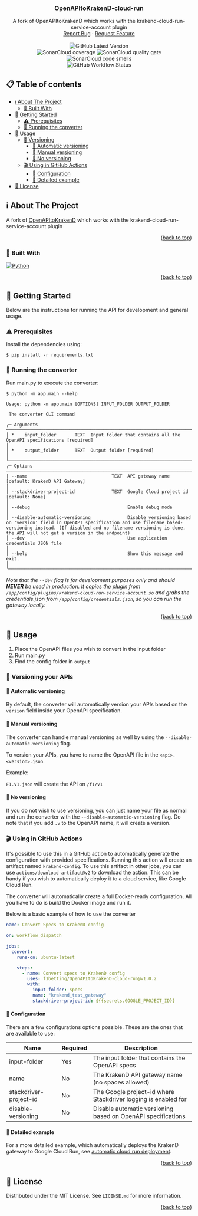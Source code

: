 <a name="readme-top"></a>

<div>
<h3 align="center">OpenAPItoKrakenD-cloud-run</h3>

  <p align="center">
    A fork of OpenAPItoKrakenD which works with the krakend-cloud-run-service-account plugin
    <br />
    <a href="https://github.com/niek-o/OpenAPItoKrakenD-cloud-run/issues">Report Bug</a>
    ·
    <a href="https://github.com/OpenAPItoKrakenD-cloud-run/issues">Request Feature</a>
    <br />
    <br />
    <img alt="GitHub Latest Version" src="https://img.shields.io/github/v/release/f1betting/OpenAPItoKrakenD-cloud-run?label=Latest%20release&style=flat">
    <br />
    <img alt="SonarCloud coverage" src="https://sonarcloud.io/api/project_badges/measure?project=f1betting_OpenAPItoKrakenD-cloud-run&metric=coverage">
    <img alt="SonarCloud quality gate" src="https://sonarcloud.io/api/project_badges/measure?project=f1betting_OpenAPItoKrakenD-cloud-run&metric=alert_status">
    <img alt="SonarCloud code smells" src="https://sonarcloud.io/api/project_badges/measure?project=f1betting_OpenAPItoKrakenD-cloud-run&metric=code_smells">
    <br />
    <img alt="GitHub Workflow Status" src="https://img.shields.io/github/actions/workflow/status/f1betting/OpenAPItoKrakenD-cloud-run/python_on_push_master.yml?label=Build&branch=main">
  </p>
</div>



<!-- TABLE OF CONTENTS -->

## 📋 Table of contents

- [ℹ️ About The Project](#-about-the-project)
    - [🚧 Built With](#-built-with)
- [🔨 Getting Started](#-getting-started)
    - [⚠ Prerequisites](#-prerequisites)
    - [🏡 Running the converter](#-running-the-converter)
- [🚀 Usage ](#-usage)
    - [🔢 Versioning](#-versioning-your-apis)
        - [🤖 Automatic versioning](#-automatic-versioning)
        - [👷 Manual versioning](#-manual-versioning)
        - [🚫 No versioning](#-no-versioning)
    - [🎬 Using in GitHub Actions](#-using-in-github-actions)
        - [📝 Configuration](#-configuration)
        - [💾 Detailed example](#-detailed-example)
- [📜 License](#-license)

<!-- ABOUT THE PROJECT -->

## ℹ️ About The Project

A fork of [OpenAPItoKrakenD](https://github.com/f1betting/OpenAPItoKrakenD) which works with the
krakend-cloud-run-service-account plugin

<p align="right">(<a href="#readme-top">back to top</a>)</p>

### 🚧 Built With

[![Python]][Python-url]

<p align="right">(<a href="#readme-top">back to top</a>)</p>



<!-- GETTING STARTED -->

## 🔨 Getting Started

Below are the instructions for running the API for development and general usage.

### ⚠ Prerequisites

Install the dependencies using:

```shell
$ pip install -r requirements.txt
```

### 🏡 Running the converter

Run main.py to execute the converter:

```shell
$ python -m app.main --help     

Usage: python -m app.main [OPTIONS] INPUT_FOLDER OUTPUT_FOLDER

 The converter CLI command

╭─ Arguments ────────────────────────────────────────────────────────────────────────────────────────────────────────────────────────────────────────────────────────────────────────────────────────────────────────────────────────────────────────────────────────╮
│ *    input_folder       TEXT  Input folder that contains all the OpenAPI specifications [required]                                                                                                                                                                 │
│ *    output_folder      TEXT  Output folder [required]                                                                                                                                                                                                             │
╰────────────────────────────────────────────────────────────────────────────────────────────────────────────────────────────────────────────────────────────────────────────────────────────────────────────────────────────────────────────────────────────────────╯
╭─ Options ──────────────────────────────────────────────────────────────────────────────────────────────────────────────────────────────────────────────────────────────────────────────────────────────────────────────────────────────────────────────────────────╮
│ --name                                TEXT  API gateway name [default: KrakenD API Gateway]                                                                                                                                                                        │
│ --stackdriver-project-id              TEXT  Google Cloud project id [default: None]                                                                                                                                                                                │
│ --debug                                     Enable debug mode                                                                                                                                                                                                      │
│ --disable-automatic-versioning              Disable versioning based on 'version' field in OpenAPI specification and use filename based-versioning instead. (If disabled and no filename versioning is done, the API will not get a version in the endpoint)       │
│ --dev                                       Use application credentials JSON file                                                                                                                                                                                  │
│ --help                                      Show this message and exit.                                                                                                                                                                                            │
╰────────────────────────────────────────────────────────────────────────────────────────────────────────────────────────────────────────────────────────────────────────────────────────────────────────────────────────────────────────────────────────────────────╯
```

_Note that the ``--dev`` flag is for development purposes only and should **NEVER** be used in production. It copies the
plugin from `/app/config/plugins/krakend-cloud-run-service-account.so` and grabs the credentials.json
from `/app/config/credentials.json`, so you can run the gateway locally._

<p align="right">(<a href="#readme-top">back to top</a>)</p>



<!-- USAGE EXAMPLES -->

## 🚀 Usage

1. Place the OpenAPI files you wish to convert in the input folder
2. Run main.py
3. Find the config folder in ``output``

### 🔢 Versioning your APIs

#### 🤖 Automatic versioning

By default, the converter will automatically version your APIs based on the ``version`` field inside your OpenAPI
specification.

#### 👷 Manual versioning

The converter can handle manual versioning as well by using the ``--disable-automatic-versioning`` flag.

To version your APIs, you have to name the OpenAPI file in the ``<api>.<version>.json``.

Example:

``F1.V1.json`` will create the API on ``/f1/v1``

#### 🚫 No versioning

If you do not wish to use versioning, you can just name your file as normal and run the converter with
the ``--disable-automatic-versioning`` flag. Do note that if you add ``.v`` to the
OpenAPI name, it will create a version.

### 🎬 Using in GitHub Actions

It's possible to use this in a GitHub action to automatically generate the configuration with provided specifications.
Running this action will create an artifact named ``krakend-config``. To use this artifact in other jobs, you
can use ``actions/download-artifact@v2`` to download the action. This can be handy if you wish to automatically deploy
it to a cloud service, like Google Cloud Run.

The converter will automatically create a full Docker-ready configuration. All you have to do is build the Docker image
and run it.

Below is a basic example of how to use the converter

````yaml
name: Convert Specs to KrakenD config

on: workflow_dispatch

jobs:
  convert:
    runs-on: ubuntu-latest

    steps:
      - name: Convert specs to KrakenD config
        uses: f1betting/OpenAPItoKrakenD-cloud-run@v1.0.2
        with:
          input-folder: specs
          name: "krakend_test_gateway"
          stackdriver-project-id: ${{secrets.GOOGLE_PROJECT_ID}}
````

#### 📝 Configuration

There are a few configurations options possible. These are the ones that are available to use:

| Name                   | Required | Description                                                    |
|------------------------|----------|----------------------------------------------------------------|
| input-folder           | Yes      | The input folder that contains the OpenAPI specs               |
| name                   | No       | The KrakenD API gateway name (no spaces allowed)               |
| stackdriver-project-id | No       | The Google project-id where Stackdriver logging is enabled for |
| disable-versioning     | No       | Disable automatic versioning based on OpenAPI specifications   |

#### 💾 Detailed example

For a more detailed example, which automatically deploys the KrakenD gateway to Google Cloud Run,
see [automatic cloud run deployment](examples/automatic_cloud_run_deployment/README.md).

<p align="right">(<a href="#readme-top">back to top</a>)</p>



<!-- LICENSE -->

## 📜 License

Distributed under the MIT License. See `LICENSE.md` for more information.

<p align="right">(<a href="#readme-top">back to top</a>)</p>



<!-- MARKDOWN LINKS & IMAGES -->
<!-- https://www.markdownguide.org/basic-syntax/#reference-style-links -->

[Python]: https://img.shields.io/badge/python-3670A0?style=for-the-badge&logo=python&logoColor=ffdd54

[Python-url]: https://python.org
